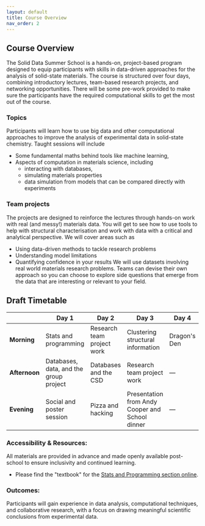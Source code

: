 ```yaml
---
layout: default
title: Course Overview
nav_order: 2
---
```


## Course Overview

The Solid Data Summer School is a hands-on, project-based program designed to equip participants with skills in data-driven approaches for the analysis of solid-state materials. The course is structured over four days, combining introductory lectures, team-based research projects, and networking opportunities. There will be some pre-work provided to make sure the participants have the required computational skills to get the most out of the course.

### Topics
Participants will learn how to use big data and other computational approaches to improve the analysis of experimental data in solid-state chemistry. Taught sessions will include
- Some fundamental maths behind tools like machine learning,
- Aspects of computation in materials science, including
	- interacting with databases,
	- simulating materials properties
	- data simulation from models that can be compared directly with experiments

### Team projects
The projects are designed to reinforce the lectures through hands-on work with real (and messy!) materials data. You will get to see how to use tools to help with structural characterisation and work with data with a critical and analytical perspective. We will cover areas such as
- Using data-driven methods to tackle research problems
- Understanding model limitations
- Quantifying confidence in your results
We will use datasets involving real world materials research problems. Teams can devise their own approach so you can choose to explore side questions that emerge from the data that are interesting or relevant to your field.

## Draft Timetable

|            | Day 1                     | Day 2                  | Day 3                  | Day 4               |
|------------|---------------------------|-------------------------|-------------------------|---------------------|
| **Morning**   | Stats and programming | Research team project work | Clustering structural information | Dragon's Den |
| **Afternoon** | Databases, data, and the group project     | Databases and the CSD | Research team project work | — |
| **Evening**   | Social and poster session | Pizza and hacking       | Presentation from Andy Cooper and School dinner           | — |


### Accessibility & Resources:
All materials are provided in advance and made openly available post-school to ensure inclusivity and continued learning.

- Please find the "textbook" for the [Stats and Programming section online](https://bri-sc.github.io/special-topics-ai-ml/intro.html).

### Outcomes:
Participants will gain experience in data analysis, computational techniques, and collaborative research, with a focus on drawing meaningful scientific conclusions from experimental data.